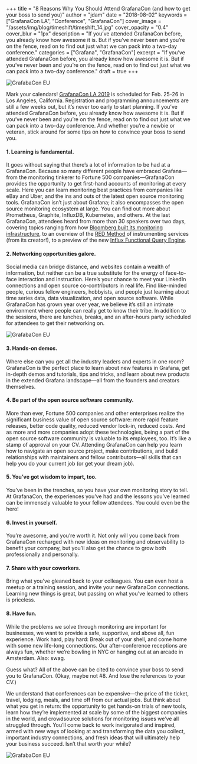 +++
title = "8 Reasons Why You Should Attend GrafanaCon (and how to get your boss to send you)"
author = "jdam"
date = "2018-08-02"
keywords = ["GrafanaCon LA", "Conference", "GrafanaCon"]
cover_image = "/assets/img/blog/timeshift/timeshift_14.jpg"
cover_opacity = "0.4"
cover_blur = "1px"
description = "If you’ve attended GrafanaCon before, you already know how awesome it is. But if you’ve never been and you’re on the fence, read on to find out just what we can pack into a two-day conference."
categories = ["Grafana", "GrafanaCon"]
excerpt = "If you’ve attended GrafanaCon before, you already know how awesome it is. But if you’ve never been and you’re on the fence, read on to find out just what we can pack into a two-day conference."
draft = true
+++

![GrafabaCon EU](/assets/img/blog/grafanacon_crowd1.png)

Mark your calendars! [GrafanaCon LA 2019](https://grafanacon.org) is scheduled for Feb. 25-26 in Los Angeles, California. Registration and programming announcements are still a few weeks out, but it’s never too early to start planning. If you’ve attended GrafanaCon before, you already know how awesome it is. But if you’ve never been and you’re on the fence, read on to find out just what we can pack into a two-day conference. And whether you’re a newbie or veteran, stick around for some tips on how to convince your boss to send you.

#### 1. Learning is fundamental. 

It goes without saying that there’s a lot of information to be had at a GrafanaCon. Because so many different people have embraced Grafana—from the monitoring tinkerer to Fortune 500 companies—GrafanaCon provides the opportunity to get first-hand accounts of monitoring at every scale. Here you can learn monitoring best practices from companies like eBay and Uber, and the ins and outs of the latest open source monitoring tools. GrafanaCon isn’t just about Grafana; it also encompasses the open source monitoring ecosystem at large. You can find out more about Prometheus, Graphite, InfluxDB, Kubernetes, and others. At the last GrafanaCon, attendees heard from more than 30 speakers over two days, covering topics ranging from how [Bloomberg built its monitoring infrastructure](https://grafana.com/blog/2018/06/28/evolution-of-telemetry-at-bloomberg/), to an overview of the [RED Method](https://grafana.com/blog/2018/08/02/the-red-method-how-to-instrument-your-services/) of instrumenting services (from its creator!), to a preview of the new [Influx Functional Query Engine](https://grafana.com/blog/2018/07/26/how-the-new-influx-query-engine-was-designedand-how-to-use-it-with-grafana/). 

#### 2. Networking opportunities galore. 

Social media can bridge distance, and websites contain a wealth of information, but neither can be a true substitute for the energy of face-to-face interaction and instruction. Here’s your chance to meet your LinkedIn connections and open source co-contributors in real life. Find like-minded people, curious fellow engineers, hobbyists, and people just learning about time series data, data visualization, and open source software. While GrafanaCon has grown year over year, we believe it’s still an intimate environment where people can really get to know their tribe. In addition to the sessions, there are lunches, breaks, and an after-hours party scheduled for attendees to get their networking on.

![GrafabaCon EU](/assets/img/blog/grafanacon_crowd2.png)

#### 3. Hands-on demos.

Where else can you get all the industry leaders and experts in one room? GrafanaCon is the perfect place to learn about new features in Grafana, get in-depth demos and tutorials, tips and tricks, and learn about new products in the extended Grafana landscape—all from the founders and creators themselves. 

#### 4. Be part of the open source software community.

More than ever, Fortune 500 companies and other enterprises realize the significant business value of open source software: more rapid feature releases, better code quality, reduced vendor lock-in, reduced costs. And as more and more companies adopt these technologies, being a part of the open source software community is valuable to its employees, too. It’s like a stamp of approval on your CV. Attending GrafanaCon can help you learn how to navigate an open source project, make contributions, and build relationships with maintainers and fellow contributors—all skills that can help you do your current job (or get your dream job).

#### 5.  You’ve got wisdom to impart, too.

You’ve been in the trenches, so you have your own monitoring story to tell. At GrafanaCon, the experiences you’ve had and the lessons you’ve learned can be immensely valuable to your fellow attendees. You could even be the hero!  

#### 6. Invest in yourself.

You’re awesome, and you’re worth it. Not only will you come back from GrafanaCon recharged with new ideas on monitoring and observability to benefit your company, but you’ll also get the chance to grow both professionally and personally.

#### 7. Share with your coworkers.

Bring what you’ve gleaned back to your colleagues. You can even host a meetup or a training session, and invite your new GrafanaCon connections. Learning new things is great, but passing on what you’ve learned to others is priceless.

#### 8. Have fun.

While the problems we solve through monitoring are important for businesses, we want to provide a safe, supportive, and above all, fun experience. Work hard, play hard: Break out of your shell, and come home with some new life-long connections. Our after-conference receptions are always fun, whether we’re bowling in NYC or hanging out at an arcade in Amsterdam. Also: swag.

Guess what? All of the above can be cited to convince your boss to send you to GrafanaCon. (Okay, maybe not #8. And lose the references to your CV.) 

We understand that conferences can be expensive—the price of the ticket, travel, lodging, meals, and time off from our actual jobs. But think about what you get in return: the opportunity to get hands-on trials of new tools, learn how they’re implemented at scale by some of the biggest companies in the world, and crowdsource solutions for monitoring issues we’ve all struggled through. You’ll come back to work invigorated and inspired, armed with new ways of looking at and transforming the data you collect, important industry connections, and fresh ideas that will ultimately help your business succeed. Isn’t that worth your while?

![GrafabaCon EU](/assets/img/blog/grafanacon_crowd3.png)
